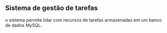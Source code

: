 ## Sistema de gestão de tarefas

o sistema permite lidar com recursos de tarefas armazenadas em um banco de dados MySQL.
